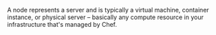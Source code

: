 A node represents a server and is typically a virtual machine, container instance, or physical server &ndash; basically any compute resource in your infrastructure that's managed by Chef.
